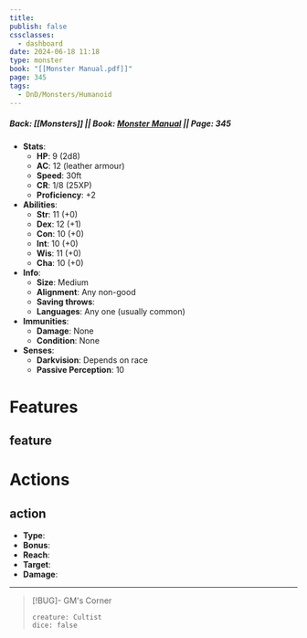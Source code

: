 ```yaml
---
title: 
publish: false
cssclasses:
  - dashboard
date: 2024-06-18 11:18
type: monster
book: "[[Monster Manual.pdf]]"
page: 345
tags:
  - DnD/Monsters/Humanoid
---
```

##### Back: [[Monsters]] || Book: [Monster Manual](https://drive.google.com/drive/folders/1O5bhpYizcIT5xxAoLOuzCRht_PVS7VSG?usp=sharing) || Page: 345


- **Stats**:
	- **HP**: 9 (2d8)
	- **AC**: 12 (leather armour)
	- **Speed**: 30ft
	- **CR**: 1/8 (25XP)
	- **Proficiency**: +2
- **Abilities**:
	- **Str**: 11 (+0)
	- **Dex**: 12 (+1)
	- **Con**: 10 (+0)
	- **Int**: 10 (+0)
	- **Wis**: 11 (+0)
	- **Cha**: 10 (+0)
- **Info**:
	- **Size**: Medium
	- **Alignment**: Any non-good
	- **Saving throws**: 
	- **Languages**: Any one (usually common)
- **Immunities**:
	- **Damage**: None
	- **Condition**: None
- **Senses**:
	- **Darkvision**: Depends on race
	- **Passive Perception**: 10

# Features
## feature


# Actions
## action
- **Type**: 
- **Bonus**: 
- **Reach**: 
- **Target**: 
- **Damage**: 

---



> [!BUG]- GM's Corner
> ```statblock
> creature: Cultist
> dice: false
> ```